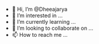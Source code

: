 - 👋 Hi, I’m @Dheeajarya
- 👀 I’m interested in ...
- 🌱 I’m currently learning ...
- 💞️ I’m looking to collaborate on ...
- 📫 How to reach me ...

<!---
Dheeajarya/Dheeajarya is a ✨ special ✨ repository because its `README.md` (this file) appears on your GitHub profile.
You can click the Preview link to take a look at your changes.
--->
